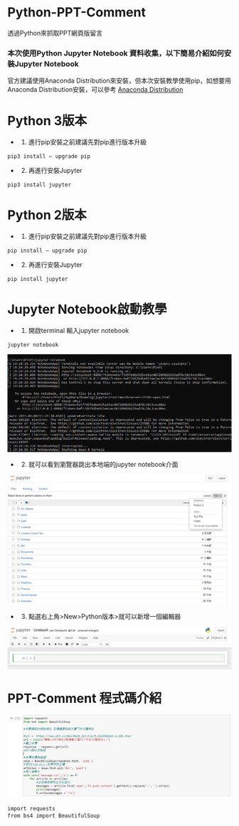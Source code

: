 # Python-PPT-Comment
透過Python來抓取PPT網頁版留言

### 本次使用Python Jupyter Notebook 資料收集，以下簡易介紹如何安裝Jupyter Notebook

官方建議使用Anaconda Distribution來安裝，但本次安裝教學使用pip，如想要用Anaconda Distribution安裝，可以參考
[Anaconda Distribution](https://medium.com/python4u/anaconda%E4%BB%8B%E7%B4%B9%E5%8F%8A%E5%AE%89%E8%A3%9D%E6%95%99%E5%AD%B8-f7dae6454ab6)

# Python 3版本

- 1. 進行pip安裝之前建議先對pip進行版本升級
```terminal
pip3 install — upgrade pip
```
- 2. 再進行安裝Jupyter
```terminal
pip3 install jupyter
``` 

# Python 2版本

- 1. 進行pip安裝之前建議先對pip進行版本升級
```terminal
pip install — upgrade pip
```
- 2. 再進行安裝Jupyter
```terminal
pip install jupyter
``` 

# Jupyter Notebook啟動教學

- 1. 開啟terminal 輸入jupyter notebook
```terminal
jupyter notebook
```

![image](https://raw.githubusercontent.com//880831ian/Python-PPT-Comment/main/images/1.PNG)

- 2. 就可以看到瀏覽器跳出本地端的jupyter notebook介面

![image](https://raw.githubusercontent.com//880831ian/Python-PPT-Comment/main/images/2.PNG)

- 3. 點選右上角>New>Python版本>就可以新增一個編輯器

![image](https://raw.githubusercontent.com//880831ian/Python-PPT-Comment/main/images/3.PNG)

# PPT-Comment 程式碼介紹

![image](https://raw.githubusercontent.com//880831ian/Python-PPT-Comment/main/images/4.PNG)

```terminal
import requests
from bs4 import BeautifulSoup
``` 

